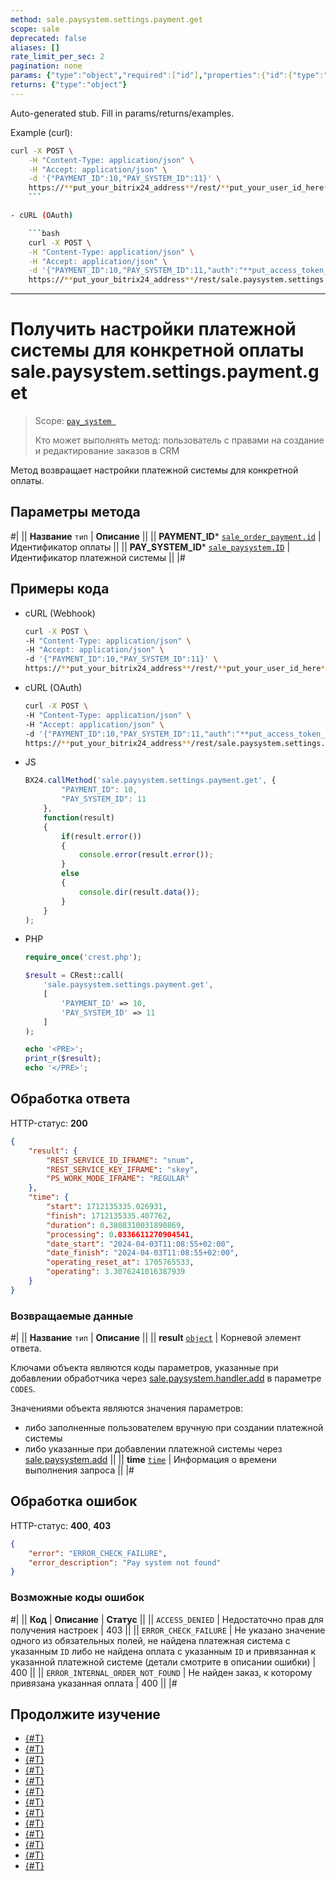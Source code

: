 ```yaml
---
method: sale.paysystem.settings.payment.get
scope: sale
deprecated: false
aliases: []
rate_limit_per_sec: 2
pagination: none
params: {"type":"object","required":["id"],"properties":{"id":{"type":"integer"}}}
returns: {"type":"object"}
---
```


Auto-generated stub. Fill in params/returns/examples.

Example (curl):

```bash
curl -X POST \
    -H "Content-Type: application/json" \
    -H "Accept: application/json" \
    -d '{"PAYMENT_ID":10,"PAY_SYSTEM_ID":11}' \
    https://**put_your_bitrix24_address**/rest/**put_your_user_id_here**/**put_your_webhook_here**/sale.paysystem.settings.payment.get
    ```

- cURL (OAuth)

    ```bash
    curl -X POST \
    -H "Content-Type: application/json" \
    -H "Accept: application/json" \
    -d '{"PAYMENT_ID":10,"PAY_SYSTEM_ID":11,"auth":"**put_access_token_here**"}' \
    https://**put_your_bitrix24_address**/rest/sale.paysystem.settings.payment.get
```

---

# Получить настройки платежной системы для конкретной оплаты sale.paysystem.settings.payment.get

> Scope: [`pay_system `](../scopes/permissions.md)
>
> Кто может выполнять метод: пользователь с правами на создание и редактирование заказов в CRM

Метод возвращает настройки платежной системы для конкретной оплаты.

## Параметры метода



#|
|| **Название**
`тип` | **Описание** ||
|| **PAYMENT_ID***
[`sale_order_payment.id`](../sale/data-types.md) | Идентификатор оплаты
||
|| **PAY_SYSTEM_ID***
[`sale_paysystem.ID`](../sale/data-types.md) | Идентификатор платежной системы
||
|#

## Примеры кода





- cURL (Webhook)

    ```bash
    curl -X POST \
    -H "Content-Type: application/json" \
    -H "Accept: application/json" \
    -d '{"PAYMENT_ID":10,"PAY_SYSTEM_ID":11}' \
    https://**put_your_bitrix24_address**/rest/**put_your_user_id_here**/**put_your_webhook_here**/sale.paysystem.settings.payment.get
    ```

- cURL (OAuth)

    ```bash
    curl -X POST \
    -H "Content-Type: application/json" \
    -H "Accept: application/json" \
    -d '{"PAYMENT_ID":10,"PAY_SYSTEM_ID":11,"auth":"**put_access_token_here**"}' \
    https://**put_your_bitrix24_address**/rest/sale.paysystem.settings.payment.get
    ```

- JS

    ```js
    BX24.callMethod('sale.paysystem.settings.payment.get', {
            "PAYMENT_ID": 10,
            "PAY_SYSTEM_ID": 11
        }, 
        function(result) 
        { 
            if(result.error()) 
            {
                console.error(result.error()); 
            }
            else 
            { 
                console.dir(result.data()); 
            } 
        } 
    );
    ```

- PHP

    ```php
    require_once('crest.php');

    $result = CRest::call(
        'sale.paysystem.settings.payment.get',
        [
            'PAYMENT_ID' => 10,
            'PAY_SYSTEM_ID' => 11
        ]
    );

    echo '<PRE>';
    print_r($result);
    echo '</PRE>';
    ```



## Обработка ответа

HTTP-статус: **200**

```json
{
    "result": {
        "REST_SERVICE_ID_IFRAME": "snum",
        "REST_SERVICE_KEY_IFRAME": "skey",
        "PS_WORK_MODE_IFRAME": "REGULAR"
    },
    "time": {
        "start": 1712135335.026931,
        "finish": 1712135335.407762,
        "duration": 0.3808310031890869,
        "processing": 0.0336611270904541,
        "date_start": "2024-04-03T11:08:55+02:00",
        "date_finish": "2024-04-03T11:08:55+02:00",
        "operating_reset_at": 1705765533,
        "operating": 3.3076241016387939
    }
}
```

### Возвращаемые данные

#|
|| **Название**
`тип` | **Описание** ||
|| **result**
[`object`](../data-types.md) | Корневой элемент ответа. 

Ключами объекта являются коды параметров, указанные при добавлении обработчика через [sale.paysystem.handler.add](./sale-pay-system-handler-add.md) в параметре `CODES`. 

Значениями объекта являются значения параметров:
- либо заполненные пользователем вручную при создании платежной системы
- либо указанные при добавлении платежной системы через [sale.paysystem.add](./sale-pay-system-add.md)
||
|| **time**
[`time`](../data-types.md) | Информация о времени выполнения запроса ||
|#

## Обработка ошибок

HTTP-статус: **400**, **403**

```json
{
    "error": "ERROR_CHECK_FAILURE",
    "error_description": "Pay system not found"
}
```



### Возможные коды ошибок

#|
|| **Код** | **Описание** | **Статус** ||
|| `ACCESS_DENIED` | Недостаточно прав для получения настроек | 403 ||
|| `ERROR_CHECK_FAILURE` | Не указано значение одного из обязательных полей, не найдена платежная система с указанным `ID` либо не найдена оплата с указанным `ID` и привязанная к указанной платежной системе (детали смотрите в описании ошибки) | 400 ||
|| `ERROR_INTERNAL_ORDER_NOT_FOUND` | Не найден заказ, к которому привязана указанная оплата | 400 ||
|#



## Продолжите изучение

- [{#T}](./sale-pay-system-handler-add.md)
- [{#T}](./sale-pay-system-handler-update.md)
- [{#T}](./sale-pay-system-handler-list.md)
- [{#T}](./sale-pay-system-handler-delete.md)
- [{#T}](./sale-pay-system-add.md)
- [{#T}](./sale-pay-system-update.md)
- [{#T}](./sale-pay-system-list.md)
- [{#T}](./sale-pay-system-settings-get.md)
- [{#T}](./sale-pay-system-settings-update.md)
- [{#T}](./sale-pay-system-delete.md)
- [{#T}](./sale-pay-system-pay-payment.md)
- [{#T}](./sale-pay-system-pay-invoice.md)
- [{#T}](./sale-pay-system-settings-invoice-get.md)
